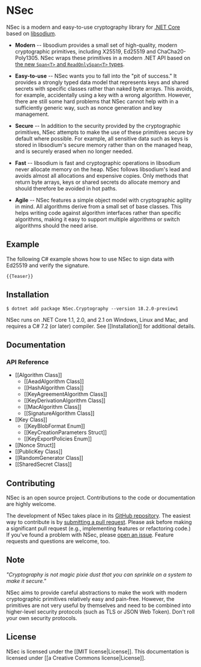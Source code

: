 # NSec

NSec is a modern and easy-to-use cryptography library for
[.NET Core](https://dot.net/core) based on
[libsodium](https://libsodium.org/).

* **Modern** -- libsodium provides a small set of high-quality, modern
cryptographic primitives, including X25519, Ed25519 and ChaCha20-Poly1305. NSec
wraps these primitives in a modern .NET API based on [the new `Span<T>` and
`ReadOnlySpan<T>` types](https://msdn.microsoft.com/en-us/magazine/mt814808).

* **Easy-to-use** -- NSec wants you to fall into the "pit of success." It
provides a strongly typed data model that represents keys and shared secrets
with specific classes rather than naked byte arrays. This avoids, for example,
accidentally using a key with a wrong algorithm. However, there are still some
hard problems that NSec cannot help with in a sufficiently generic way, such as
nonce generation and key management.

* **Secure** -- In addition to the security provided by the cryptographic
primitives, NSec attempts to make the use of these primitives secure by default
where possible. For example, all sensitive data such as keys is stored in
libsodium's secure memory rather than on the managed heap, and is securely
erased when no longer needed.

* **Fast** -- libsodium is fast and cryptographic operations in libsodium never
allocate memory on the heap. NSec follows libsodium's lead and avoids almost all
allocations and expensive copies. Only methods that return byte arrays, keys or
shared secrets do allocate memory and should therefore be avoided in hot paths.

* **Agile** -- NSec features a simple object model with cryptographic agility in
mind. All algorithms derive from a small set of base classes. This helps writing
code against algorithm interfaces rather than specific algorithms, making it
easy to support multiple algorithms or switch algorithms should the need arise.


## Example

The following C# example shows how to use NSec to sign data with Ed25519 and
verify the signature.

    {{Teaser}}


## Installation

    $ dotnet add package NSec.Cryptography --version 18.2.0-preview1

NSec runs on .NET Core 1.1, 2.0, and 2.1 on Windows, Linux and Mac, and requires
a C# 7.2 (or later) compiler. See [[Installation]] for additional details.


## Documentation

### API Reference

* [[Algorithm Class]]
    * [[AeadAlgorithm Class]]
    * [[HashAlgorithm Class]]
    * [[KeyAgreementAlgorithm Class]]
    * [[KeyDerivationAlgorithm Class]]
    * [[MacAlgorithm Class]]
    * [[SignatureAlgorithm Class]]
* [[Key Class]]
    * [[KeyBlobFormat Enum]]
    * [[KeyCreationParameters Struct]]
    * [[KeyExportPolicies Enum]]
* [[Nonce Struct]]
* [[PublicKey Class]]
* [[RandomGenerator Class]]
* [[SharedSecret Class]]


## Contributing

NSec is an open source project.
Contributions to the code or documentation are highly welcome.

The development of NSec takes place in its
[GitHub repository](https://github.com/ektrah/nsec).
The easiest way to contribute is by
[submitting a pull request](https://github.com/ektrah/nsec/pulls).
Please ask before making a significant pull request (e.g., implementing
features or refactoring code.)
If you've found a problem with NSec, please
[open an issue](https://github.com/ektrah/nsec/issues).
Feature requests and questions are welcome, too.


## Note

*"Cryptography is not magic pixie dust that you can sprinkle on a system to make
it secure."*

NSec aims to provide careful abstractions to make the work with modern
cryptographic primitives relatively easy and pain-free. However, the primitives
are not very useful by themselves and need to be combined into higher-level
security protocols (such as TLS or JSON Web Token). Don't roll your own security
protocols.


## License

NSec is licensed under the [[MIT license|License]].
This documentation is licensed under [[a Creative Commons license|License]].
